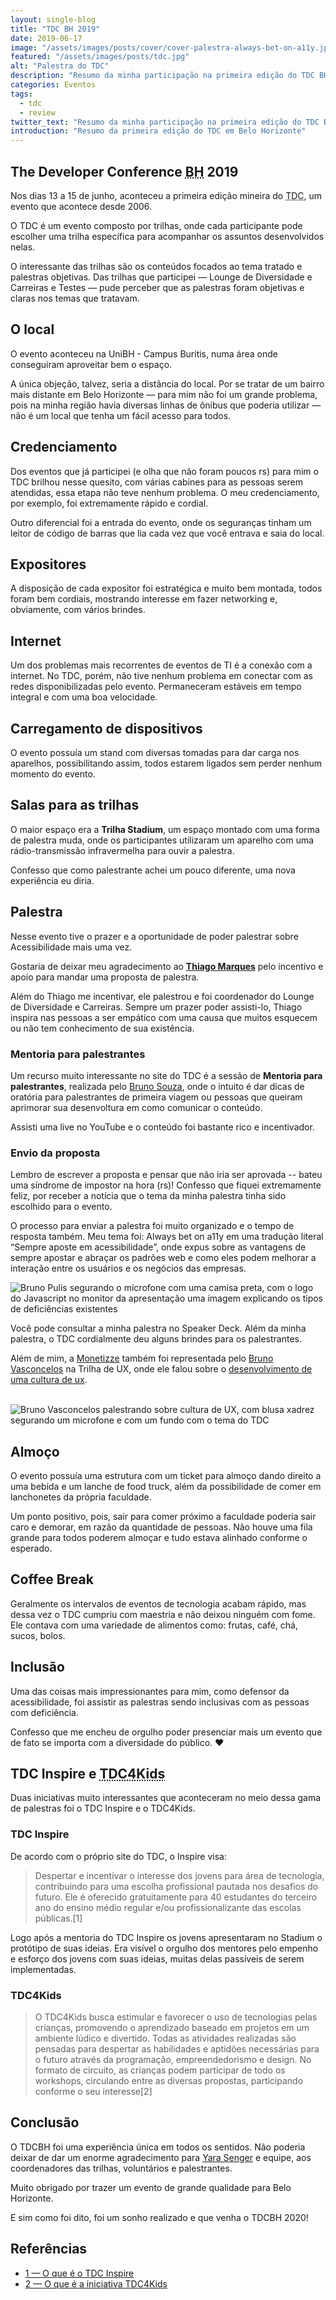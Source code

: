 ```yaml
---
layout: single-blog
title: "TDC BH 2019"
date: 2019-06-17
image: "/assets/images/posts/cover/cover-palestra-always-bet-on-a11y.jpg"
featured: "/assets/images/posts/tdc.jpg"
alt: "Palestra do TDC"
description: "Resumo da minha participação na primeira edição do TDC BH 2019. Acompanhe esse relato com os pontos mais importantes que percebi e como o TDC veio para ficar."
categories: Eventos
tags:
  - tdc
  - review
twitter_text: "Resumo da minha participação na primeira edição do TDC BH 2019. Acompanhe esse relato com os pontos mais importantes que percebi e como o TDC veio para ficar."
introduction: "Resumo da primeira edição do TDC em Belo Horizonte"
---
```


## <span lang="en">The Developer Conference</span> <abbr title="Belo Horizote">BH</abbr> 2019

Nos dias 13 a 15 de junho, aconteceu a primeira edição mineira do <abbr title="The Developer Conference">TDC</abbr>, um evento que acontece desde 2006.

O TDC é um evento composto por trilhas, onde cada participante pode escolher uma trilha específica para acompanhar os assuntos desenvolvidos nelas.

O interessante das trilhas são os conteúdos focados ao tema tratado e palestras objetivas. Das trilhas que participei — Lounge de Diversidade e Carreiras e Testes — pude perceber que as palestras foram objetivas e claras nos temas que tratavam.

## O local

O evento aconteceu na UniBH - Campus Buritis, numa área onde conseguiram aproveitar bem o espaço.

A única objeção, talvez, seria a distância do local. Por se tratar de um bairro mais distante em Belo Horizonte — para mim não foi um grande problema, pois na minha região havia diversas linhas de ônibus que poderia utilizar — não é um local que tenha um fácil acesso para todos.

## Credenciamento

Dos eventos que já participei (e olha que não foram poucos rs) para mim o TDC brilhou nesse quesito, com várias cabines para as pessoas serem atendidas, essa etapa não teve nenhum problema. O meu credenciamento, por exemplo, foi extremamente rápido e cordial.

Outro diferencial foi a entrada do evento, onde os seguranças tinham um leitor de código de barras que lia cada vez que você entrava e saia do local.

## Expositores

A disposição de cada expositor foi estratégica e muito bem montada, todos foram bem cordiais, mostrando interesse em fazer networking e, obviamente, com vários brindes.

## Internet

Um dos problemas mais recorrentes de eventos de TI é a conexão com a internet. No TDC, porém, não tive nenhum problema em conectar com as redes disponibilizadas pelo evento. Permaneceram estáveis em tempo integral e com uma boa velocidade.

## Carregamento de dispositivos

O evento possuía um stand com diversas tomadas para dar carga nos aparelhos, possibilitando assim, todos estarem ligados sem perder nenhum momento do evento.

## Salas para as trilhas

O maior espaço era a **Trilha Stadium**, um espaço montado com uma forma de palestra muda, onde os participantes utilizaram um aparelho com uma rádio-transmissão infravermelha para ouvir a palestra.

Confesso que como palestrante achei um pouco diferente, uma nova experiência eu diria.

## Palestra

Nesse evento tive o prazer e a oportunidade de poder palestrar sobre Acessibilidade mais uma vez.

Gostaria de deixar meu agradecimento ao **[Thiago Marques](https://twitter.com/althi)** pelo incentivo e apoio para mandar uma proposta de palestra.

Além do Thiago me incentivar, ele palestrou e foi coordenador do Lounge de Diversidade e Carreiras. Sempre um prazer poder assisti-lo, Thiago inspira nas pessoas a ser empático com uma causa que muitos esquecem ou não tem conhecimento de sua existência.

### Mentoria para palestrantes

Um recurso muito interessante no site do TDC é a sessão de **Mentoria para palestrantes**, realizada pelo [Bruno Souza](https://twitter.com/brjavaman), onde o intuito é dar dicas de oratória para palestrantes de primeira viagem ou pessoas que queiram aprimorar sua desenvoltura em como comunicar o conteúdo.

Assisti uma live no YouTube e o conteúdo foi bastante rico e incentivador.

### Envio da proposta

Lembro de escrever a proposta e pensar que não iria ser aprovada -- bateu uma síndrome de impostor na hora (rs)!
Confesso que fiquei extremamente feliz, por receber a notícia que o tema da minha palestra tinha sido escolhido para o evento.

O processo para enviar a palestra foi muito organizado e o tempo de resposta também. Meu tema foi: <span lang="en">Always bet on a11y</span> em uma tradução literal “Sempre aposte em acessibilidade”, onde expus sobre as vantagens de sempre apostar e abraçar os padrões web e como eles podem melhorar a interação entre os usuários e os negócios das empresas.

![Bruno Pulis segurando o microfone com uma camisa preta, com o logo do Javascript no monitor da apresentação uma imagem explicando os tipos de deficiências existentes](/assets/images/posts/palestra-always-bet-on-a11y.jpg)

Você pode consultar a minha palestra no Speaker Deck. Além da minha palestra, o TDC cordialmente deu alguns brindes para os palestrantes.

Além de mim, a [Monetizze](https://www.monetizze.com.br/) também foi representada pelo [Bruno Vasconcelos](https://www.linkedin.com/in/brunovasconcelosdesign/) na Trilha de UX, onde ele falou sobre o [desenvolvimento de uma cultura de ux](https://speakerdeck.com/brunovasconcelos/inserindo-a-cultura-ux).

<br />
<img class="img-fluid" src="https://i.imgur.com/OHRC949.jpg" alt="Bruno Vasconcelos palestrando sobre cultura de UX, com blusa xadrez segurando um microfone e com um fundo com o tema do TDC">

## Almoço

O evento possuía uma estrutura com um ticket para almoço dando direito a uma bebida e um lanche de <span lang="en">food truck</span>, além da possibilidade de comer em lanchonetes da própria faculdade.

Um ponto positivo, pois, sair para comer próximo a faculdade poderia sair caro e demorar, em razão da quantidade de pessoas. Não houve uma fila grande para todos poderem almoçar e tudo estava alinhado conforme o esperado.

## <span lang="en">Coffee Break</span>

Geralmente os intervalos de eventos de tecnologia acabam rápido, mas dessa vez o TDC cumpriu com maestria e não deixou ninguém com fome. Ele contava com uma variedade de alimentos como: frutas, café, chá, sucos, bolos.

## Inclusão

Uma das coisas mais impressionantes para mim, como defensor da acessibilidade, foi assistir as palestras sendo inclusivas com as pessoas com deficiência.

Confesso que me encheu de orgulho poder presenciar mais um evento que de fato se importa com a diversidade do público. :heart:

## TDC <span lang="en">Inspire</span> e <abbr title="TDC for Kids">TDC4Kids</abbr>

Duas iniciativas muito interessantes que aconteceram no meio dessa gama de palestras foi o TDC Inspire e o TDC4Kids.

### TDC Inspire

De acordo com o próprio site do TDC, o Inspire visa:

> Despertar e incentivar o interesse dos jovens para área de tecnologia, contribuindo para uma escolha profissional pautada nos desafios do futuro.
> Ele é oferecido gratuitamente para 40 estudantes do terceiro ano do ensino médio regular e/ou profissionalizante das escolas públicas.[1]

Logo após a mentoria do TDC Inspire os jovens apresentaram no Stadium o protótipo de suas ideias. Era visível o orgulho dos mentores pelo empenho e esforço dos jovens com suas ideias, muitas delas passíveis de serem implementadas.

### TDC4Kids

> O TDC4Kids busca estimular e favorecer o uso de tecnologias pelas crianças, promovendo o aprendizado baseado em projetos em um ambiente lúdico e divertido.
> Todas as atividades realizadas são pensadas para despertar as habilidades e aptidões necessárias para o futuro através da programação, empreendedorismo e design.
> No formato de circuito, as crianças podem participar de todo os workshops, circulando entre as diversas propostas, participando conforme o seu interesse[2]

## Conclusão

O TDCBH foi uma experiência única em todos os sentidos. Não poderia deixar de dar um enorme agradecimento para [Yara Senger](https://www.linkedin.com/in/yarasenger/) e equipe, aos coordenadores das trilhas, voluntários e palestrantes.

Muito obrigado por trazer um evento de grande qualidade para Belo Horizonte.

E sim como foi dito, foi um sonho realizado e que venha o TDCBH 2020!

## Referências

- [1 — O que é o TDC Inspire](http://www.thedevelopersconference.com.br/tdc/2019/belohorizonte/workshop-inspire)
- [2 — O que é a iniciativa TDC4Kids](http://www.thedevelopersconference.com.br/tdc/2019/belohorizonte/tdc4kids)
